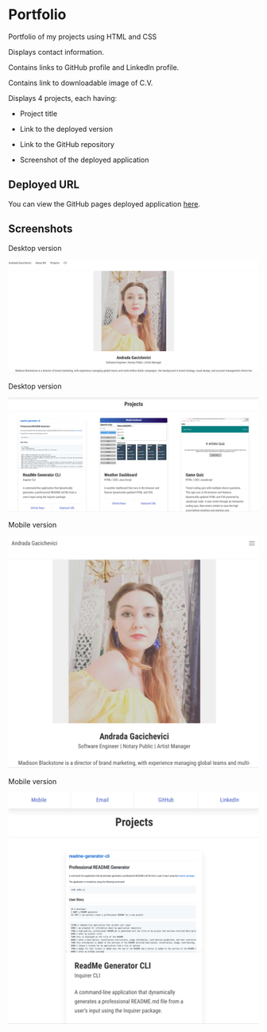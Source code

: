 # Portfolio

Portfolio of my projects using HTML and CSS

Displays contact information.

Contains links to GitHub profile and LinkedIn profile.

Contains link to downloadable image of C.V.

Displays 4 projects, each having:

- Project title

- Link to the deployed version

- Link to the GitHub repository

- Screenshot of the deployed application

## Deployed URL

You can view the GitHub pages deployed application [here](https://andradag.github.io/html-css-portfolio/).

## Screenshots

Desktop version

<img src="assets/images/screenshot-1.png"/>

Desktop version

<img src="assets/images/screenshot-2.png"/>

Mobile version

<img src="assets/images/screenshot-3.png"/>

Mobile version

<img src="assets/images/screenshot-4.png"/>
